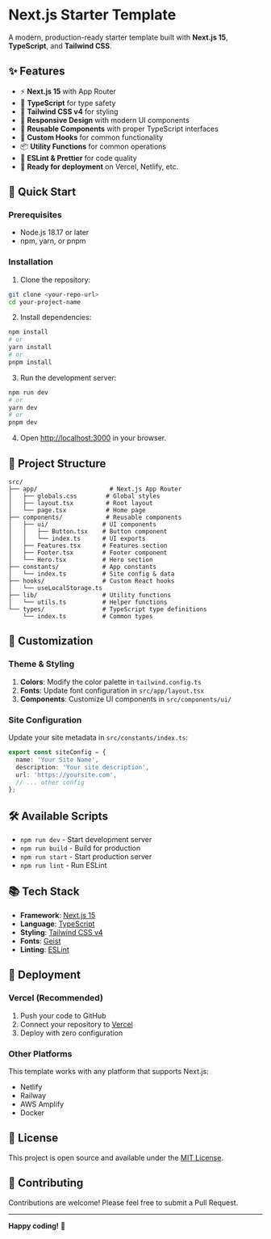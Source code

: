 # Next.js Starter Template

A modern, production-ready starter template built with **Next.js 15**, **TypeScript**, and **Tailwind CSS**.

## ✨ Features

- ⚡ **Next.js 15** with App Router
- 🔷 **TypeScript** for type safety
- 🎨 **Tailwind CSS v4** for styling
- 📱 **Responsive Design** with modern UI components
- 🧰 **Reusable Components** with proper TypeScript interfaces
- 🎯 **Custom Hooks** for common functionality
- 📦 **Utility Functions** for common operations
- 🔧 **ESLint & Prettier** for code quality
- 🚀 **Ready for deployment** on Vercel, Netlify, etc.

## 🚀 Quick Start

### Prerequisites

- Node.js 18.17 or later
- npm, yarn, or pnpm

### Installation

1. Clone the repository:
```bash
git clone <your-repo-url>
cd your-project-name
```

2. Install dependencies:
```bash
npm install
# or
yarn install
# or
pnpm install
```

3. Run the development server:
```bash
npm run dev
# or
yarn dev
# or
pnpm dev
```

4. Open [http://localhost:3000](http://localhost:3000) in your browser.

## 📁 Project Structure

```
src/
├── app/                    # Next.js App Router
│   ├── globals.css        # Global styles
│   ├── layout.tsx         # Root layout
│   └── page.tsx           # Home page
├── components/            # Reusable components
│   ├── ui/               # UI components
│   │   ├── Button.tsx    # Button component
│   │   └── index.ts      # UI exports
│   ├── Features.tsx      # Features section
│   ├── Footer.tsx        # Footer component
│   └── Hero.tsx          # Hero section
├── constants/            # App constants
│   └── index.ts          # Site config & data
├── hooks/                # Custom React hooks
│   └── useLocalStorage.ts
├── lib/                  # Utility functions
│   └── utils.ts          # Helper functions
└── types/                # TypeScript type definitions
    └── index.ts          # Common types
```

## 🎨 Customization

### Theme & Styling

1. **Colors**: Modify the color palette in `tailwind.config.ts`
2. **Fonts**: Update font configuration in `src/app/layout.tsx`
3. **Components**: Customize UI components in `src/components/ui/`

### Site Configuration

Update your site metadata in `src/constants/index.ts`:

```typescript
export const siteConfig = {
  name: 'Your Site Name',
  description: 'Your site description',
  url: 'https://yoursite.com',
  // ... other config
};
```

## 🛠️ Available Scripts

- `npm run dev` - Start development server
- `npm run build` - Build for production
- `npm run start` - Start production server
- `npm run lint` - Run ESLint

## 📚 Tech Stack

- **Framework**: [Next.js 15](https://nextjs.org/)
- **Language**: [TypeScript](https://www.typescriptlang.org/)
- **Styling**: [Tailwind CSS v4](https://tailwindcss.com/)
- **Fonts**: [Geist](https://vercel.com/font)
- **Linting**: [ESLint](https://eslint.org/)

## 🚀 Deployment

### Vercel (Recommended)

1. Push your code to GitHub
2. Connect your repository to [Vercel](https://vercel.com)
3. Deploy with zero configuration

### Other Platforms

This template works with any platform that supports Next.js:
- Netlify
- Railway
- AWS Amplify
- Docker

## 📝 License

This project is open source and available under the [MIT License](LICENSE).

## 🤝 Contributing

Contributions are welcome! Please feel free to submit a Pull Request.

---

**Happy coding!** 🎉
